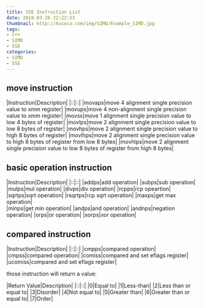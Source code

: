 ```yaml
---
title: SSE Instruction List
date: 2018-03-26 22:22:53
thumbnail: http://hucoco.com/img/SIMD/Example_SIMD.jpg
tags: 
- C++
- SIMD
- SSE
categories:
- SIMD
- SSE
---
```


## move instruction

|Instruction|Description|
|::|::|
|movaps|move 4 alignment single precision value to xmm register|
|movups|move 4 non-alignment single precision value to xmm register|
|movss|move 1 alignment single precision value to low 4 bytes of register|
|movlps|move 2 alignment single precision value to low 8 bytes of register|
|movhps|move 2 alignment single precision value to high 8 bytes of register|
|movlhps|move 2 alignment single precision value to high 8 bytes of register from low 8 bytes|
|movhlps|move 2 alignment single precision value to low 8 bytes of register from high 8 bytes|


## basic operation instruction

|Instruction|Description|
|::|::|
|addps|add operation|
|subps|sub operation|
|mulps|mul operation|
|divps|div operation|
|rcpps|rcp opeartion|
|sqrtps|sqrt operation|
|rsqrtps|rcp sqrt operation|
|maxps|get max operation|	
|minps|get min operation|
|andps|and operation|
|andnps|negation operation|
|orps|or operation|
|xorps|xor operation|

## compared instruction

|Instruction|Description|
|::|::|
|cmpps|compared operation|
|cmpss|compared operation|
|comiss|compared and set eflags register|
|ucomiss|compared and set eflags register|

those instruction will return a value:

|Return Value|Description|
|::|::|
|0|Equal to|
|1|Less-than|
|2|Less than or equal to|
|3|Disorder|
|4|Not equal to|
|5|Greater than|
|6|Greater than or equal to|
|7|Order|